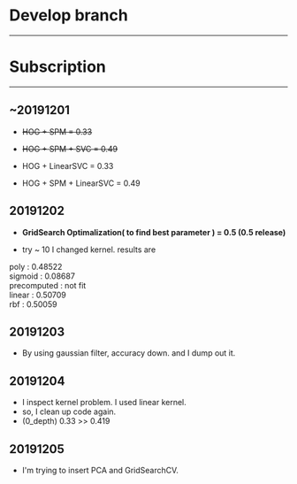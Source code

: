 # Develop branch
---
# Subscription
---
## ~20191201
- ~~HOG + SPM = 0.33~~
- ~~HOG + SPM + SVC = 0.49~~

- HOG + LinearSVC = 0.33
- HOG + SPM + LinearSVC = 0.49

## 20191202
- **GridSearch Optimalization( to find best parameter ) = 0.5 (0.5 release)**

- try ~ 10 I changed kernel. results are

poly : 0.48522  
sigmoid : 0.08687  
precomputed : not fit  
linear : 0.50709  
rbf : 0.50059  
  
## 20191203

- By using gaussian filter, accuracy down. and I dump out it.

## 20191204

- I inspect kernel problem. I used linear kernel.
- so, I clean up code again.
- (0_depth) 0.33 >> 0.419 

## 20191205

- I'm trying to insert PCA and GridSearchCV.
